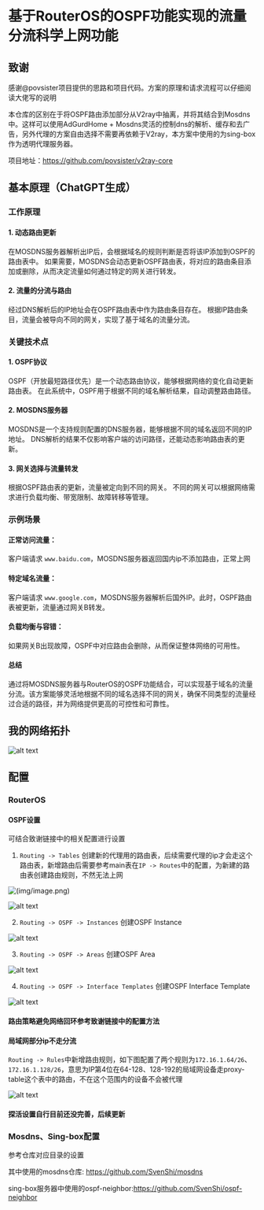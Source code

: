 # 基于RouterOS的OSPF功能实现的流量分流科学上网功能
## 致谢
感谢@povsister项目提供的思路和项目代码。方案的原理和请求流程可以仔细阅读大佬写的说明

本仓库的区别在于将OSPF路由添加部分从V2ray中抽离，并将其结合到Mosdns中。这样可以使用AdGurdHome + Mosdns灵活的控制dns的解析、缓存和去广告，另外代理的方案自由选择不需要再依赖于V2ray，本方案中使用的为sing-box作为透明代理服务器。

项目地址：https://github.com/povsister/v2ray-core
## 基本原理（ChatGPT生成）
### 工作原理
#### 1. 动态路由更新
在MOSDNS服务器解析出IP后，会根据域名的规则判断是否将该IP添加到OSPF的路由表中。
如果需要，MOSDNS会动态更新OSPF路由表，将对应的路由条目添加或删除，从而决定流量如何通过特定的网关进行转发。
#### 2. 流量的分流与路由
经过DNS解析后的IP地址会在OSPF路由表中作为路由条目存在。
根据IP路由条目，流量会被导向不同的网关，实现了基于域名的流量分流。
### 关键技术点
#### 1. OSPF协议
OSPF（开放最短路径优先）是一个动态路由协议，能够根据网络的变化自动更新路由表。
在此系统中，OSPF用于根据不同的域名解析结果，自动调整路由路径。
#### 2. MOSDNS服务器
MOSDNS是一个支持规则配置的DNS服务器，能够根据不同的域名返回不同的IP地址。
DNS解析的结果不仅影响客户端的访问路径，还能动态影响路由表的更新。
#### 3. 网关选择与流量转发
根据OSPF路由表的更新，流量被定向到不同的网关。
不同的网关可以根据网络需求进行负载均衡、带宽限制、故障转移等管理。
### 示例场景
#### 正常访问流量：
客户端请求 `www.baidu.com`，MOSDNS服务器返回国内ip不添加路由，正常上网

#### 特定域名流量：
客户端请求 `www.google.com`，MOSDNS服务器解析后国外IP。此时，OSPF路由表被更新，流量通过网关B转发。

#### 负载均衡与容错：
如果网关B出现故障，OSPF中对应路由会删除，从而保证整体网络的可用性。

#### 总结
通过将MOSDNS服务器与RouterOS的OSPF功能结合，可以实现基于域名的流量分流。该方案能够灵活地根据不同的域名选择不同的网关，确保不同类型的流量经过合适的路径，并为网络提供更高的可控性和可靠性。
## 我的网络拓扑
![alt text](img/网络拓扑.png)
## 配置
### RouterOS
#### OSPF设置
可结合致谢链接中的相关配置进行设置
 1. `Routing -> Tables` 创建新的代理用的路由表，后续需要代理的ip才会走这个路由表，新增路由后需要参考main表在`IP -> Routes`中的配置，为新建的路由表创建路由规则，不然无法上网

![(img/image.png)](img/image.png)

![alt text](img/image5.png)

 2. `Routing -> OSPF -> Instances` 创建OSPF Instance

![alt text](img/image2.png)

 3. `Routing -> OSPF -> Areas` 创建OSPF Area

![alt text](img/image3.png)

 4. `Routing -> OSPF -> Interface Templates` 创建OSPF Interface Template

![alt text](img/image6.png)

#### 路由策略避免网络回环参考致谢链接中的配置方法
#### 局域网部分ip不走分流
`Routing -> Rules`中新增路由规则，如下图配置了两个规则为`172.16.1.64/26`、`172.16.1.128/26`，意思为IP第4位在64-128、128-192的局域网设备走proxy-table这个表中的路由，不在这个范围内的设备不会被代理

![alt text](img/image4.png)
#### 探活设置自行目前还没完善，后续更新
### Mosdns、Sing-box配置
参考仓库对应目录的设置

其中使用的mosdns仓库: https://github.com/SvenShi/mosdns

sing-box服务器中使用的ospf-neighbor:https://github.com/SvenShi/ospf-neighbor
